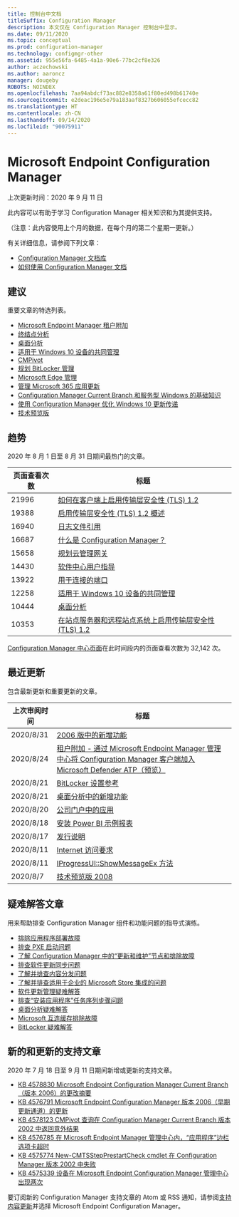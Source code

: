 ```yaml
---
title: 控制台中文档
titleSuffix: Configuration Manager
description: 本文仅在 Configuration Manager 控制台中显示。
ms.date: 09/11/2020
ms.topic: conceptual
ms.prod: configuration-manager
ms.technology: configmgr-other
ms.assetid: 955e56fa-6485-4a1a-90e6-77bc2cf8e326
author: aczechowski
ms.author: aaroncz
manager: dougeby
ROBOTS: NOINDEX
ms.openlocfilehash: 7aa94abdcf73ac882e8358a61f80ed498b61740e
ms.sourcegitcommit: e2deac196e5e79a183aaf8327b606055efcecc82
ms.translationtype: HT
ms.contentlocale: zh-CN
ms.lasthandoff: 09/14/2020
ms.locfileid: "90075911"
---
```

<!-- 
- Feature 1357546
- This page displays in-console, under the Community workspace, Documentation node. 
- Don't use any relative links; must be full https://docs.microsoft.com and language neutral
- Process: https://microsoft.sharepoint.com/teams/ConfigMgr/Documents/ContentPub/Data%20collection%20process%20for%20Feature%201357546%20In-console%20documentation.docx?web=1
-->

# <a name="microsoft-endpoint-configuration-manager-documentation"></a>Microsoft Endpoint Configuration Manager

上次更新时间：2020 年 9 月 11 日

此内容可以有助于学习 Configuration Manager 相关知识和为其提供支持。

（注意：此内容使用上个月的数据，在每个月的第二个星期一更新。）

有关详细信息，请参阅下列文章：

- [Configuration Manager 文档库](https://docs.microsoft.com/mem/configmgr)  
- [如何使用 Configuration Manager 文档](https://docs.microsoft.com/mem/configmgr/core/understand/use-docs)

## <a name="recommended"></a>建议

重要文章的特选列表。

- [Microsoft Endpoint Manager 租户附加](https://docs.microsoft.com/mem/configmgr/tenant-attach/)
- [终结点分析](https://docs.microsoft.com/mem/analytics/)
- [桌面分析](https://docs.microsoft.com/mem/configmgr/desktop-analytics/)
- [适用于 Windows 10 设备的共同管理](https://docs.microsoft.com/mem/configmgr/comanage/)  
- [CMPivot](https://docs.microsoft.com/mem/configmgr/core/servers/manage/cmpivot)  
- [规划 BitLocker 管理](https://docs.microsoft.com/mem/configmgr/protect/plan-design/bitlocker-management)  
- [Microsoft Edge 管理](https://docs.microsoft.com/mem/configmgr/apps/deploy-use/deploy-edge)  
- [管理 Microsoft 365 应用更新](https://docs.microsoft.com/mem/configmgr/sum/deploy-use/manage-office-365-proplus-updates)  
- [Configuration Manager Current Branch 和服务型 Windows 的基础知识](https://docs.microsoft.com/mem/configmgr/core/understand/configuration-manager-and-windows-as-service)
- [使用 Configuration Manager 优化 Windows 10 更新传递](https://docs.microsoft.com/mem/configmgr/sum/deploy-use/optimize-windows-10-update-delivery)
- [技术预览版](https://docs.microsoft.com/mem/configmgr/core/get-started/technical-preview)

## <a name="trending"></a>趋势

2020 年 8 月 1 日至 8 月 31 日期间最热门的文章。

| 页面查看次数 | 标题 |
|------------|-------|
| 21996 | [如何在客户端上启用传输层安全性 (TLS) 1.2](https://docs.microsoft.com/mem/configmgr/core/plan-design/security/enable-tls-1-2-client) |
| 19388 | [启用传输层安全性 (TLS) 1.2 概述](https://docs.microsoft.com/mem/configmgr/core/plan-design/security/enable-tls-1-2) |
| 16940 | [日志文件引用](https://docs.microsoft.com/mem/configmgr/core/plan-design/hierarchy/log-files) |
| 16687 | [什么是 Configuration Manager？](https://docs.microsoft.com/mem/configmgr/core/understand/introduction) |
| 15658 | [规划云管理网关](https://docs.microsoft.com/mem/configmgr/core/clients/manage/cmg/plan-cloud-management-gateway) |
| 14430 | [软件中心用户指导](https://docs.microsoft.com/mem/configmgr/core/understand/software-center) |
| 13922 | [用于连接的端口](https://docs.microsoft.com/mem/configmgr/core/plan-design/hierarchy/ports) |
| 12258 | [适用于 Windows 10 设备的共同管理](https://docs.microsoft.com/mem/configmgr/comanage/overview) |
| 10444 | [桌面分析](https://docs.microsoft.com/mem/configmgr/desktop-analytics/overview) |
| 10353 | [在站点服务器和远程站点系统上启用传输层安全性 (TLS) 1.2](https://docs.microsoft.com/mem/configmgr/core/plan-design/security/enable-tls-1-2-server) |

[Configuration Manager 中心页面](https://docs.microsoft.com/mem/configmgr)在此时间段内的页面查看次数为 32,142 次。

## <a name="recently-updated"></a>最近更新

包含最新更新和重要更新的文章。

| 上次审阅时间 | 标题 |
|---------------|-------|
| 2020/8/31 | [2006 版中的新增功能](https://docs.microsoft.com/mem/configmgr/core/plan-design/changes/whats-new-in-version-2006) |
| 2020/8/24 | [租户附加 - 通过 Microsoft Endpoint Manager 管理中心将 Configuration Manager 客户端加入 Microsoft Defender ATP（预览）](https://docs.microsoft.com/mem/configmgr/tenant-attach/atp-onboard) |
| 2020/8/21 | [BitLocker 设置参考](https://docs.microsoft.com/mem/configmgr/protect/tech-ref/bitlocker/settings) |
| 2020/8/21 | [桌面分析中的新增功能](https://docs.microsoft.com/mem/configmgr/desktop-analytics/whats-new) |
| 2020/8/20 | [公司门户中的应用](https://docs.microsoft.com/mem/configmgr/comanage/company-portal) |
| 2020/8/18 | [安装 Power BI 示例报表](https://docs.microsoft.com/mem/configmgr/core/servers/manage/powerbi-sample-reports) |
| 2020/8/17 | [发行说明](https://docs.microsoft.com/mem/configmgr/core/servers/deploy/install/release-notes) |
| 2020/8/11 | [Internet 访问要求](https://docs.microsoft.com/mem/configmgr/core/plan-design/network/internet-endpoints) |
| 2020/8/11 | [IProgressUI::ShowMessageEx 方法](https://docs.microsoft.com/mem/configmgr/develop/reference/core/clients/client-classes/iprogressui--showmessageex-method) |
| 2020/8/7 | [技术预览版 2008](https://docs.microsoft.com/mem/configmgr/core/get-started/2020/technical-preview-2008) |

## <a name="troubleshooting-articles"></a>疑难解答文章

用来帮助排查 Configuration Manager 组件和功能问题的指导式演练。

- [排除应用程序部署故障](https://docs.microsoft.com/mem/configmgr/apps/understand/app-deployment-technical-reference)
- [排查 PXE 启动问题](https://support.microsoft.com/help/4468612)
- [了解 Configuration Manager 中的“更新和维护”节点和排除故障](https://support.microsoft.com/help/4490424)
- [排查软件更新同步问题](https://support.microsoft.com/help/10059)
- [了解并排查内容分发问题](https://support.microsoft.com/help/4482728)
- [了解并排查适用于企业的 Microsoft Store 集成的问题](https://docs.microsoft.com/mem/configmgr/apps/deploy-use/troubleshoot-microsoft-store-for-business-integration)
- [软件更新管理疑难解答](https://support.microsoft.com/help/10680)
- [排查“安装应用程序”任务序列步骤问题](https://support.microsoft.com/help/18408/)
- [桌面分析疑难解答](https://docs.microsoft.com/mem/configmgr/desktop-analytics/troubleshooting)
- [Microsoft 互连缓存排除故障](https://docs.microsoft.com/mem/configmgr/core/servers/deploy/configure/troubleshoot-microsoft-connected-cache)
- [BitLocker 疑难解答](https://docs.microsoft.com/mem/configmgr/protect/tech-ref/bitlocker/troubleshoot)

## <a name="new-and-updated-support-articles"></a>新的和更新的支持文章

2020 年 7 月 18 日至 9 月 11 日期间新增或更新的支持文章。

- [KB 4578830 Microsoft Endpoint Configuration Manager Current Branch（版本 2006）的更改摘要](https://support.microsoft.com/help/4578830)
- [KB 4576791 Microsoft Endpoint Configuration Manager 版本 2006（早期更新通道）的更新](https://support.microsoft.com/help/4576791)
- [KB 4578123 CMPivot 查询在 Configuration Manager Current Branch 版本 2002 中返回意外结果](https://support.microsoft.com/help/4578123)
- [KB 4576785 在 Microsoft Endpoint Manager 管理中心内，“应用程序”边栏选项卡超时](https://support.microsoft.com/help/4576782)
- [KB 4575774 New-CMTSStepPrestartCheck cmdlet 在 Configuration Manager 版本 2002 中失败](https://support.microsoft.com/help/4575774)
- [KB 4575339 设备在 Microsoft Endpoint Configuration Manager 管理中心出现两次](https://support.microsoft.com/help/4575339)

要订阅新的 Configuration Manager 支持文章的 Atom 或 RSS 通知，请参阅[支持内容更新](https://support.microsoft.com/help/4089498/)并选择 Microsoft Endpoint Configuration Manager。
